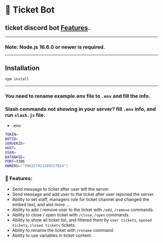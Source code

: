 # 📃 Ticket Bot


## ticket discord bot [Features](#features).

---
### Note: Node.js 16.6.0 or newer is required.
---

## Installation

```sh
npm install
```
---

### You need to rename example.env file to `.env` and fill the info.
### Slash commands not showing in your server? fill `.env` info, and run `slash.js` file.

- .env
```sh
TOKEN=
BOTID=
SERVERID=
HOST=
USER=
DATABASE=
PORT=3306
OWNERS=["596227913209217024"]
```

### 🥳 Features:
- Send message to ticket after user left the server.
- Send message and add user to the ticket after user rejoined the server.
- Ability to set staff, managers role for ticket channel and changed the embed text, and alot more ...
- Ability to add / remove user to the ticket with `/add`, `/remove` commands.
- Ability to close / open ticket with `/close`, `/open` commands.
- Ability to show all ticket list, and filtered them by `user tickets`, `opened tickets`, `closed tickets` tickets.
- Ability to rename the ticket with `/rename` command.
- Ability to use variables in ticket content.